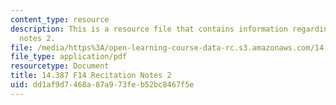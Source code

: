 ```yaml
---
content_type: resource
description: This is a resource file that contains information regarding recitation
  notes 2.
file: /media/https%3A/open-learning-course-data-rc.s3.amazonaws.com/14-387-applied-econometrics-mostly-harmless-big-data-fall-2014/dd1af9d7468a87a973feb52bc8467f5e_MIT14_387F14_Recitation2.pdf
file_type: application/pdf
resourcetype: Document
title: 14.387 F14 Recitation Notes 2
uid: dd1af9d7-468a-87a9-73fe-b52bc8467f5e
---
```

